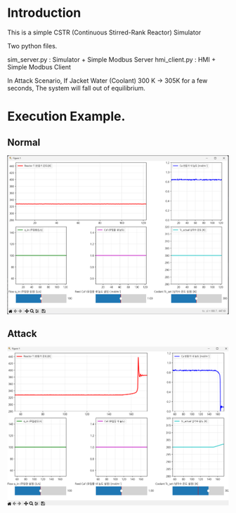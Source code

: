 # Introduction
This is a simple CSTR (Continuous Stirred-Rank Reactor) Simulator 

Two python files. 

sim_server.py : Simulator + Simple Modbus Server 
hmi_client.py : HMI + Simple Modbus Client 

In Attack Scenario, 
  If Jacket Water (Coolant) 300 K -> 305K for a few seconds, The system will fall out of equilibrium.

# Execution Example. 
## Normal 
![Normal](./img/normal.png)
## Attack 
![After Modification](./img/attack.png)
